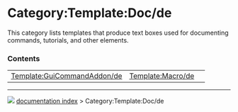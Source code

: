 # Category:Template:Doc/de
This category lists templates that produce text boxes used for documenting commands, tutorials, and other elements.

### Contents

|     |     |     |
| --- | --- | --- |
| [Template:GuiCommandAddon/de](wiki/Template_GuiCommandAddon/de.md) | [Template:Macro/de](wiki/Template_Macro/de.md) |



---
![](images/Right_arrow.png) [documentation index](../README.md) > Category:Template:Doc/de
